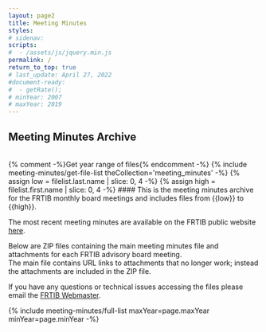 ```yaml
---
layout: page2
title: Meeting Minutes
styles:
# sidenav:
scripts:
#  - /assets/js/jquery.min.js
permalink: /
return_to_top: true
# last_update: April 27, 2022
#document-ready:
#  - getRate();
# minYear: 2007
# maxYear: 2019
---
```


## Meeting Minutes Archive

<br>
{% comment -%}Get year range of files{% endcomment -%}
{% include meeting-minutes/get-file-list theCollection='meeting_minutes' -%}
{% assign low = filelist.last.name | slice: 0, 4 -%}
{% assign high = filelist.first.name | slice: 0, 4 -%}
#### This is the meeting minutes archive for the FRTIB monthly board meetings and includes files from {{low}} to {{high}}.

The most recent meeting minutes are available on the FRTIB public website [here](https://www.frtib.gov/meeting-minutes/).

Below are ZIP files containing the main meeting minutes file and attachments for each FRTIB advisory board meeting.<br>
The main file contains URL links to attachments that no longer work; instead the attachments are included in the ZIP file.<br>

If you have any questions or technical issues accessing the files please email the [FRTIB Webmaster](mailto:webmaster@frtib.gov).

{% include meeting-minutes/full-list maxYear=page.maxYear minYear=page.minYear -%}

<!-- CONTENT END -->
